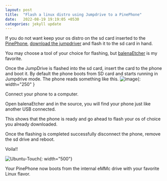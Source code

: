 ```yaml
---
layout: post
title:  "Flash a linux distro using Jumpdrive to a PinePhone"
date:   2022-08-19 19:19:05 +0530
categories: jekyll update
---
```


If you do not want keep your os distro on the sd card inserted to the [PinePhone](https://www.pine64.org/pinephone/),
[download the jumpdriver](https://github.com/dreemurrs-embedded/Jumpdrive/releases/) and  flash it to the sd card in hand.

You may choose a tool of your choice for flashing, but [balenaEtcher](https://www.balena.io/etcher/) is my favorite.

Once the JumpDrive is flashed into the sd card, insert the card to the phone and boot it. By default the phone boots from SD card and starts running in Jumpdrive mode.
The phone reads something like this.
![image](/600px-Jumpdrive.jpg){: width="250" }

Connect your phone to a computer.

Open balenaEtcher and in the source, you will find your phone just like another USB connected.

This shows that the phone is ready and go ahead to flash your os of choice you already downloaded.

Once the flashing is completed successfully disconnect the phone, remove the sd drive and reboot.

Voila!!

![Ubuntu-Touch](/Ubuntu-Touch.png){: width="500"}

Your PinePhone now boots from the internal eMMc drive with your favorite Linux flavor.